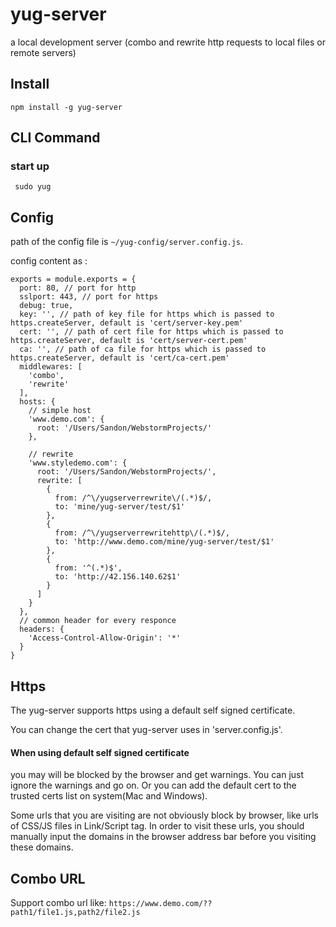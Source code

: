 # yug-server
a local development server (combo and rewrite http requests to local files or remote servers)

## Install
` npm install -g yug-server `

## CLI Command
### start up
` sudo yug`


## Config
path of the config file is ` ~/yug-config/server.config.js `.

config content as :

    exports = module.exports = {
      port: 80, // port for http
      sslport: 443, // port for https
      debug: true,
      key: '', // path of key file for https which is passed to https.createServer, default is 'cert/server-key.pem'
      cert: '', // path of cert file for https which is passed to https.createServer, default is 'cert/server-cert.pem'
      ca: '', // path of ca file for https which is passed to https.createServer, default is 'cert/ca-cert.pem'
      middlewares: [
        'combo',
        'rewrite'
      ],
      hosts: {
        // simple host
        'www.demo.com': {
          root: '/Users/Sandon/WebstormProjects/'
        },
    
        // rewrite
        'www.styledemo.com': {
          root: '/Users/Sandon/WebstormProjects/',
          rewrite: [
            {
              from: /^\/yugserverrewrite\/(.*)$/,
              to: 'mine/yug-server/test/$1'
            },
            {
              from: /^\/yugserverrewritehttp\/(.*)$/,
              to: 'http://www.demo.com/mine/yug-server/test/$1'
            },
            {
              from: '^(.*)$',
              to: 'http://42.156.140.62$1'
            }
          ]
        }
      },
      // common header for every responce
      headers: {
        'Access-Control-Allow-Origin': '*'  
      }
    }



## Https
The yug-server supports https using a default self signed certificate.

You can change the cert that yug-server uses in 'server.config.js'.

#### When using default self signed certificate
you may will be blocked by the browser and get warnings.
You can just ignore the warnings and go on.
Or you can add the default cert to the trusted certs list on system(Mac and Windows).

Some urls that you are visiting are not obviously block by browser, like urls of CSS/JS files in Link/Script tag.
In order to visit these urls, you should manually input the domains in the browser address bar before you visiting these domains.

## Combo URL
Support combo url like: `https://www.demo.com/??path1/file1.js,path2/file2.js`
